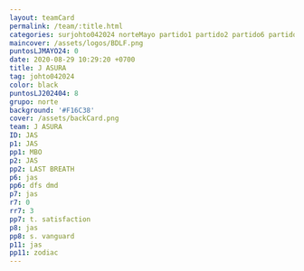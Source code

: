 ```yaml
---
layout: teamCard
permalink: /team/:title.html
categories: surjohto042024 norteMayo partido1 partido2 partido6 partido7 partido8 partido11
maincover: /assets/logos/BDLF.png
puntosLJMAYO24: 0
date: 2020-08-29 10:29:20 +0700
title: J ASURA
tag: johto042024
color: black
puntosLJ202404: 8
grupo: norte
background: '#F16C38'
cover: /assets/backCard.png
team: J ASURA
ID: JAS
p1: JAS
pp1: MBO
p2: JAS
pp2: LAST BREATH
p6: jas
pp6: dfs dmd
p7: jas
r7: 0
rr7: 3
pp7: t. satisfaction
p8: jas
pp8: s. vanguard
p11: jas
pp11: zodiac
---
```


